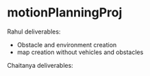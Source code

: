 # motionPlanningProj

Rahul deliverables:
- Obstacle and environment creation 
- map creation without vehicles and obstacles


Chaitanya deliverables:
